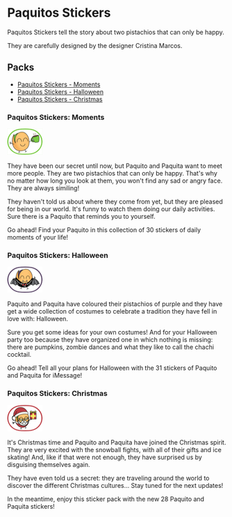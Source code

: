 # Paquitos Stickers

Paquitos Stickers tell the story about two pistachios that can only be happy.

They are carefully designed by the designer Cristina Marcos.

## Packs

- [Paquitos Stickers - Moments](#paquitos-stickers-moments)
- [Paquitos Stickers - Halloween](#paquitos-stickers-halloween)
- [Paquitos Stickers - Christmas](#paquitos-stickers-christmas)

### Paquitos Stickers: Moments

[![App Store](images/MomentsIcon.png)][moments_appstore]

They have been our secret until now, but Paquito and Paquita want to meet more people. They are two pistachios that can only be happy. That's why no matter how long you look at them, you won't find any sad or angry face. They are always similing!

They haven't told us about where they come from yet, but they are pleased for being in our world. It's funny to watch them doing our daily activities. Sure there is a Paquito that reminds you to yourself.

Go ahead! Find your Paquito in this collection of 30 stickers of daily moments of your life!

### Paquitos Stickers: Halloween

[![App Store](images/HalloweenIcon.png)][halloween_appstore]

Paquito and Paquita have coloured their pistachios of purple and they have get a wide collection of costumes to celebrate a tradition they have fell in love with: Halloween.

Sure you get some ideas for your own costumes! And for your Halloween party too because they have organized one in which nothing is missing: there are pumpkins, zombie dances and what they like to call the chachi cocktail.

Go ahead! Tell all your plans for Halloween with the 31 stickers of Paquito and Paquita for iMessage!

### Paquitos Stickers: Christmas

[![App Store](images/ChristmasIcon.png)][christmas_appstore]

It's Christmas time and Paquito and Paquita have joined the Christmas spirit. They are very excited with the snowball fights, with all of their gifts and ice skating! And, like if that were not enough, they have surprised us by disguising themselves again.

They have even told us a secret: they are traveling around the world to discover the different Christmas cultures... Stay tuned for the next updates!

In the meantime, enjoy this sticker pack with the new 28 Paquito and Paquita stickers!

[moments_appstore]: https://itunes.apple.com/app/paquitos-one-day-of-your-life/id1271204675
[halloween_appstore]: https://itunes.apple.com/app/paquitos-halloween/id1288665235
[christmas_appstore]: https://itunes.apple.com/app/paquitos-stickers-christmas/id1320232021